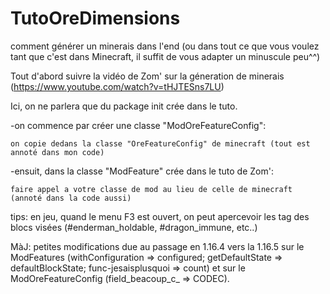 # TutoOreDimensions
comment générer un minerais dans l'end (ou dans tout ce que vous voulez tant que c'est dans Minecraft, il suffit de vous adapter un minuscule peu^^)

Tout d'abord suivre la vidéo de Zom' sur la géneration de minerais (https://www.youtube.com/watch?v=tHJTESns7LU)

Ici, on ne parlera que du package init crée dans le tuto.

-on commence par créer une classe "ModOreFeatureConfig":

	on copie dedans la classe "OreFeatureConfig" de minecraft (tout est annoté dans mon code)

-ensuit, dans la classe "ModFeature" crée dans le tuto de Zom':

	faire appel a votre classe de mod au lieu de celle de minecraft (annoté dans la code aussi)

tips: en jeu, quand le menu F3 est ouvert, on peut apercevoir les tag des blocs visées (#enderman_holdable, #dragon_immune, etc..)


MàJ: petites modifications due au passage en 1.16.4 vers la 1.16.5 sur le ModFeatures (withConfiguration => configured; getDefaultState => defaultBlockState; func-jesaisplusquoi => count) et sur le ModOreFeatureConfig (field_beacoup_c_ => CODEC).
